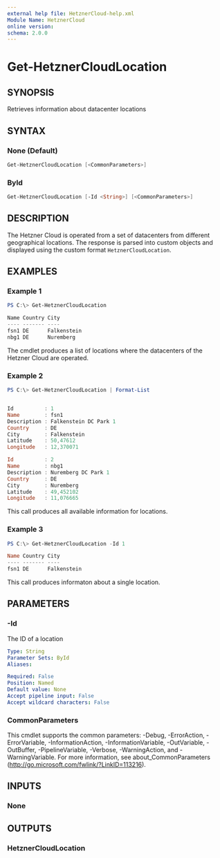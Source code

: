 ```yaml
---
external help file: HetznerCloud-help.xml
Module Name: HetznerCloud
online version:
schema: 2.0.0
---
```

# Get-HetznerCloudLocation

## SYNOPSIS

Retrieves information about datacenter locations

## SYNTAX

### None (Default)

```powershell
Get-HetznerCloudLocation [<CommonParameters>]
```

### ById

```powershell
Get-HetznerCloudLocation [-Id <String>] [<CommonParameters>]
```

## DESCRIPTION

The Hetzner Cloud is operated from a set of datacenters from different geographical locations. The response is parsed into custom objects and displayed using the custom format `HetznerCloudLocation`.

## EXAMPLES

### Example 1

```powershell
PS C:\> Get-HetznerCloudLocation

Name Country City
---- ------- ----
fsn1 DE      Falkenstein
nbg1 DE      Nuremberg
```

The cmdlet produces a list of locations where the datacenters of the Hetzner Cloud are operated.

### Example 2

```powershell
PS C:\> Get-HetznerCloudLocation | Format-List


Id          : 1
Name        : fsn1
Description : Falkenstein DC Park 1
Country     : DE
City        : Falkenstein
Latitude    : 50,47612
Longitude   : 12,370071

Id          : 2
Name        : nbg1
Description : Nuremberg DC Park 1
Country     : DE
City        : Nuremberg
Latitude    : 49,452102
Longitude   : 11,076665
```

This call produces all available information for locations.

### Example 3

```powershell
PS C:\> Get-HetznerCloudLocation -Id 1

Name Country City
---- ------- ----
fsn1 DE      Falkenstein
```

This call produces informaton about a single location.

## PARAMETERS

### -Id

The ID of a location

```yaml
Type: String
Parameter Sets: ById
Aliases:

Required: False
Position: Named
Default value: None
Accept pipeline input: False
Accept wildcard characters: False
```

### CommonParameters

This cmdlet supports the common parameters: -Debug, -ErrorAction, -ErrorVariable, -InformationAction, -InformationVariable, -OutVariable, -OutBuffer, -PipelineVariable, -Verbose, -WarningAction, and -WarningVariable.
For more information, see about_CommonParameters (http://go.microsoft.com/fwlink/?LinkID=113216).

## INPUTS

### None

## OUTPUTS

### HetznerCloudLocation
